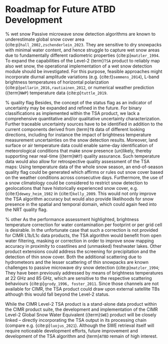 # Roadmap for Future ATBD Development

% wet snow
Passive microwave snow detection algorithms are known to underestimate global snow cover area {cite:p}`hall_2002,zschenderlein_2023`.
They are sensitive to dry snowpacks with minimal water content, and hence struggle to capture wet snow areas due to fundamentally different radiometric properties {cite:p}`matzler_1994`.
To expand the capabilities of the Level-2 {term}`TSA` product to reliably map also wet snow, the operational implementation of a wet snow detection module should be investigated.
For this purpose, feasible approaches might incorporate diurnal amplitude variations (e.g. {cite:t}`semmens_2014`), L-band brightness temperatures of horizontal polarization {cite:p}`pellarin_2016,rautiainen_2012`, or numerical weather prediction ({term}`NWP`) temperature data {cite:p}`tuttle_2019`.

% quality flag
Besides, the concept of the status flag as an indicator of uncertainty may be expanded and refined in the future.
For binary classifications as implemented within the TSA product, we lack a comprehensive quantitative and/or qualitative uncertainty characterization.
Further traceable uncertainty sources have to be identified in addition to the current components derived from {term}`TB` data of different looking directions, including for instance the impact of brightness temperature measurement uncertainties on the snow detection results.
Moreover, land surface or air temperature data could enable same-day identification of meteorological conditions that make snow presence (un)likely, thereby supporting near real-time ({term}`NRT`) quality assurance.
Such temperature data would also allow for retrospective quality assessment of the TSA maps: Using temperature data of the whole snow season, an end-of-season quality flag could be generated which affirms or rules out snow cover based on the weather conditions across consecutive days.
Furthermore, the use of a snow climatology could be considered to restrict snow detection to geolocations that have historically experienced snow cover, e.g. {cite:t}`dewey_heim_1982` in {cite:t}`kelly_2009`.
This would not only improve the TSA algorithm accuracy but would also provide likelihoods for snow presence in the spatial and temporal domain, which could again feed into the NRT quality flag.

% other
As the performance assessment highlighted, brightness temperature correction for water contamination per footprint or per grid cell is desirable.
In the unfortunate case that such a correction is not provided for CIMR L1b/L1c data products, the TSA algorithm would benefit from open water filtering, masking or correction in order to improve snow mapping accuracy in proximity to coastlines and (unmasked) freshwater lakes.
Other product extensions could address the screening for precipitation and the detection of thin snow cover.
Both the additional scattering due to hydrometeors and the lesser scattering of thin snowpacks are known challenges to passive microwave dry snow detection {cite:p}`matzler_1994`;
They have been previously addressed by means of brightness temperatures at 22 GHz and 85 GHz, which are sensitive to the respective scattering behaviours {cite:p}`grody_1996, foster_2011`.
Since those channels are not available for CIMR, the TSA product could draw upon external satellite TBs although this would fall beyond the Level-2 status.

While the CIMR Level-2 TSA product is a stand-alone data product within the CIMR product suite, the development and implementation of the CIMR Level-2 Global Snow Water Equivalent ({term}`SWE`) product will be closely linked – directly incorporating the TSA output in its processing chain (compare e.g. {cite:p}`luojus_2021`).
Although the SWE retrieval itself will require noticeable development efforts, future improvement and development of the TSA algorithm and {term}`ATBD` remain of high interest.